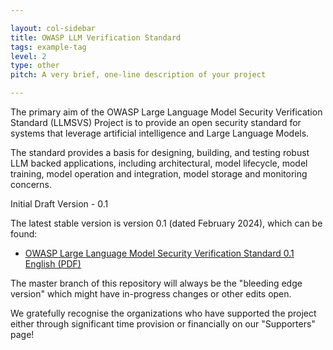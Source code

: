 ```yaml
---

layout: col-sidebar
title: OWASP LLM Verification Standard
tags: example-tag
level: 2
type: other
pitch: A very brief, one-line description of your project

---
```


The primary aim of the OWASP Large Language Model Security Verification Standard (LLMSVS) Project is to provide an open security standard for systems that leverage artificial intelligence and Large Language Models.

The standard provides a basis for designing, building, and testing robust LLM backed applications, including architectural, model lifecycle, model training, model operation and integration, model storage and monitoring concerns.

Initial Draft Version - 0.1

The latest stable version is version 0.1 (dated February 2024), which can be found:
* [OWASP Large Language Model Security Verification Standard 0.1 English (PDF)](https://github.com/OWASP/www-project-llm-verification-standard/releases/tag/0.1)

The master branch of this repository will always be the "bleeding edge version" which might have in-progress changes or other edits open.

We gratefully recognise the organizations who have supported the project either through significant time provision or financially on our "Supporters" page!
